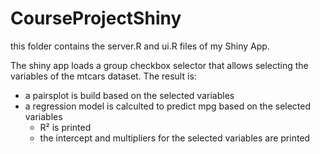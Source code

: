 CourseProjectShiny
==================
this folder contains the server.R and ui.R files of my Shiny App.

The shiny app loads a group checkbox selector that allows selecting the variables of the mtcars dataset.
The result is:
- a pairsplot is build based on the selected variables
- a regression model is calculted to predict mpg based on the selected variables
  - R² is printed
  - the intercept and multipliers for the selected variables are printed
